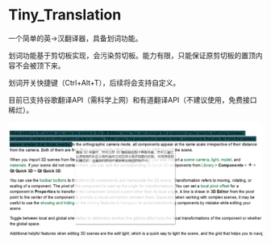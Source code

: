 # Tiny_Translation

一个简单的英->汉翻译器，具备划词功能。

划词功能基于剪切板实现，会污染剪切板。能力有限，只能保证原剪切板的置顶内容不会被顶下来。

划词开关快捷键（Ctrl+Alt+T），后续将会支持自定义。

目前已支持谷歌翻译API（需科学上网）和有道翻译API（不建议使用，免费接口稀烂）。

![](https://github.com/HYIND/Tiny_Translation/blob/master/Screenshots/pic1.png)
